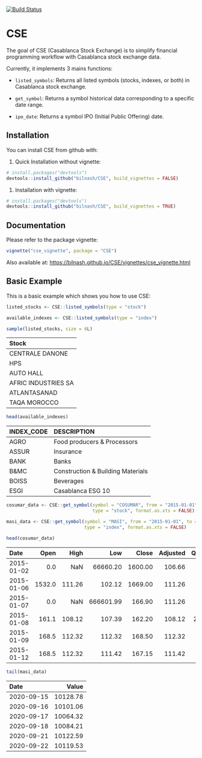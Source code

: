
<!-- README.md is generated from README.Rmd. Please edit that file -->

[![Build
Status](https://travis-ci.com/bilnash/CSE.svg?branch=master)](https://travis-ci.com/bilnash/CSE)

# CSE

The goal of CSE (Casablanca Stock Exchange) is to simplify financial
programming workflow with Casablanca stock exchange data.

Currently, it implements 3 mains functions:

-   `listed_symbols`: Returns all listed symbols (stocks, indexes, or
    both) in Casablanca stock exchange.

-   `get_symbol`: Returns a symbol historical data corresponding to a
    specific date range.

-   `ipo_date`: Returns a symbol IPO (Initial Public Offering) date.

## Installation

You can install CSE from github with:

1.  Quick Installation without vignette:

``` r
# install.packages("devtools")
devtools::install_github("bilnash/CSE", build_vignettes = FALSE)
```

1.  Installation with vignette:

``` r
# install.packages("devtools")
devtools::install_github("bilnash/CSE", build_vignettes = TRUE)
```

## Documentation

Please refer to the package vignette:

``` r
vignette("cse_vignette", package = "CSE")
```

Also available at:
<https://bilnash.github.io/CSE/vignettes/cse_vignette.html>

## Basic Example

This is a basic example which shows you how to use CSE:

``` r
listed_stocks <- CSE::listed_symbols(type = "stock")

available_indexes <- CSE::listed_symbols(type = "index")
```

``` r
sample(listed_stocks, size = 6L)
```

| Stock               |
|:--------------------|
| CENTRALE DANONE     |
| HPS                 |
| AUTO HALL           |
| AFRIC INDUSTRIES SA |
| ATLANTASANAD        |
| TAQA MOROCCO        |

``` r
head(available_indexes)
```

| INDEX\_CODE | DESCRIPTION                       |
|:------------|:----------------------------------|
| AGRO        | Food producers & Processors       |
| ASSUR       | Insurance                         |
| BANK        | Banks                             |
| B&MC        | Construction & Building Materials |
| BOISS       | Beverages                         |
| ESGI        | Casablanca ESG 10                 |

``` r
cosumar_data <- CSE::get_symbol(symbol = "COSUMAR", from = "2015-01-01", to = "2020-09-22", 
                                type = "stock", format.as.xts = FALSE)

masi_data <- CSE::get_symbol(symbol = "MASI", from = "2015-01-01", to = "2020-09-22", 
                             type = "index", format.as.xts = FALSE)
```

``` r
head(cosumar_data)
```

| Date       |   Open |   High |       Low |   Close | Adjusted | Quantity |     Volume | Capitalisation |
|:-----------|-------:|-------:|----------:|--------:|---------:|---------:|-----------:|---------------:|
| 2015-01-02 |    0.0 |    NaN |  66660.20 | 1600.00 |   106.66 |        0 |        0.0 |     6705691200 |
| 2015-01-06 | 1532.0 | 111.26 |    102.12 | 1669.00 |   111.26 |       36 |    56522.0 |     6994874133 |
| 2015-01-07 |    0.0 |    NaN | 666601.99 |  166.90 |   111.26 |        0 |        0.0 |     6994874133 |
| 2015-01-08 |  161.1 | 108.12 |    107.39 |  162.20 |   108.12 |   202627 | 32696568.7 |     6797894454 |
| 2015-01-09 |  168.5 | 112.32 |    112.32 |  168.50 |   112.32 |     1365 |   230002.5 |     7061931045 |
| 2015-01-12 |  168.5 | 112.32 |    111.42 |  167.15 |   111.42 |      302 |    50770.8 |     7005351776 |

``` r
tail(masi_data)
```

| Date       |    Value |
|:-----------|---------:|
| 2020-09-15 | 10128.78 |
| 2020-09-16 | 10101.06 |
| 2020-09-17 | 10064.32 |
| 2020-09-18 | 10084.21 |
| 2020-09-21 | 10122.59 |
| 2020-09-22 | 10119.53 |
